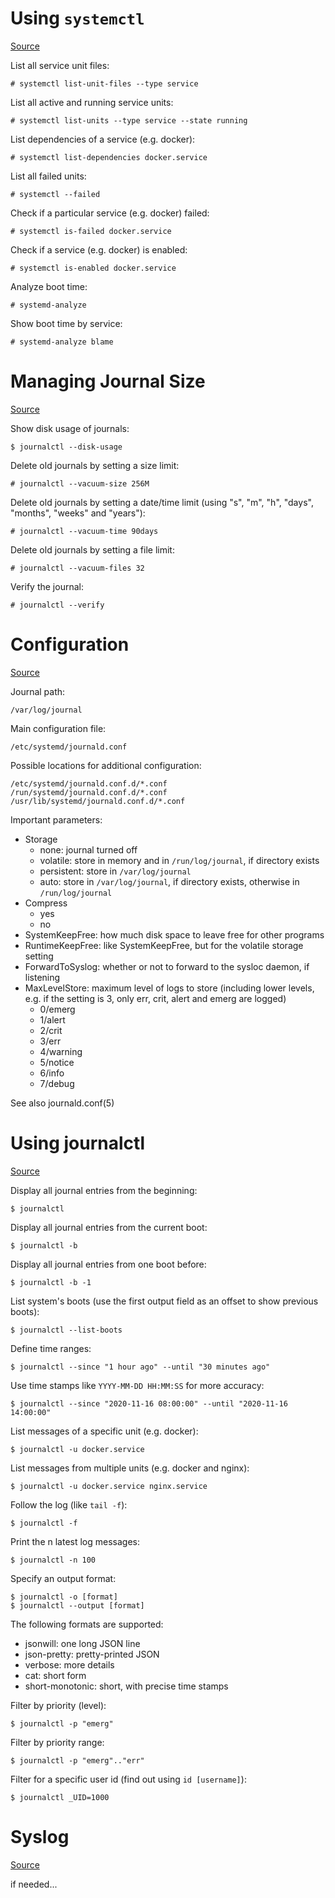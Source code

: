 # Using `systemctl`

[Source](https://www.loggly.com/ultimate-guide/using-systemctl/)

List all service unit files:

    # systemctl list-unit-files --type service

List all active and running service units:

    # systemctl list-units --type service --state running

List dependencies of a service (e.g. docker):

    # systemctl list-dependencies docker.service

List all failed units:

    # systemctl --failed

Check if a particular service (e.g. docker) failed:

    # systemctl is-failed docker.service

Check if a service (e.g. docker) is enabled:

    # systemctl is-enabled docker.service

Analyze boot time:

    # systemd-analyze

Show boot time by service:

    # systemd-analyze blame

# Managing Journal Size

[Source](https://www.loggly.com/ultimate-guide/managing-journal-size/)

Show disk usage of journals:

    $ journalctl --disk-usage

Delete old journals by setting a size limit:

    # journalctl --vacuum-size 256M

Delete old journals by setting a date/time limit (using "s", "m", "h", "days",
"months", "weeks" and "years"):

    # journalctl --vacuum-time 90days

Delete old journals by setting a file limit:

    # journalctl --vacuum-files 32

Verify the journal:

    # journalctl --verify

# Configuration

[Source](https://www.loggly.com/ultimate-guide/linux-logging-with-systemd/)

Journal path:

    /var/log/journal

Main configuration file:

    /etc/systemd/journald.conf

Possible locations for additional configuration:

    /etc/systemd/journald.conf.d/*.conf
    /run/systemd/journald.conf.d/*.conf
    /usr/lib/systemd/journald.conf.d/*.conf

Important parameters:

- Storage
    - none: journal turned off
    - volatile: store in memory and in `/run/log/journal`, if directory exists
    - persistent: store in `/var/log/journal`
    - auto: store in `/var/log/journal`, if directory exists, otherwise in `/run/log/journal`
- Compress
    - yes
    - no
- SystemKeepFree: how much disk space to leave free for other programs
- RuntimeKeepFree: like SystemKeepFree, but for the volatile storage setting
- ForwardToSyslog: whether or not to forward to the sysloc daemon, if listening
- MaxLevelStore: maximum level of logs to store (including lower levels, e.g. if
  the setting is 3, only err, crit, alert and emerg are logged)
    - 0/emerg
    - 1/alert
    - 2/crit
    - 3/err
    - 4/warning
    - 5/notice
    - 6/info
    - 7/debug

See also journald.conf(5)

# Using journalctl

[Source](https://www.loggly.com/ultimate-guide/using-journalctl/)

Display all journal entries from the beginning:

    $ journalctl

Display all journal entries from the current boot:

    $ journalctl -b

Display all journal entries from one boot before:

    $ journalctl -b -1

List system's boots (use the first output field as an offset to show previous
boots):

    $ journalctl --list-boots

Define time ranges:

    $ journalctl --since "1 hour ago" --until "30 minutes ago"

Use time stamps like `YYYY-MM-DD HH:MM:SS` for more accuracy:

    $ journalctl --since "2020-11-16 08:00:00" --until "2020-11-16 14:00:00"

List messages of a specific unit (e.g. docker):

    $ journalctl -u docker.service

List messages from multiple units (e.g. docker and nginx):

    $ journalctl -u docker.service nginx.service

Follow the log (like `tail -f`):

    $ journalctl -f

Print the n latest log messages:

    $ journalctl -n 100

Specify an output format:

    $ journalctl -o [format]
    $ journalctl --output [format]

The following formats are supported:

- jsonwill: one long JSON line
- json-pretty: pretty-printed JSON
- verbose: more details
- cat: short form
- short-monotonic: short, with precise time stamps

Filter by priority (level):

    $ journalctl -p "emerg"

Filter by priority range:

    $ journalctl -p "emerg".."err"

Filter for a specific user id (find out using `id [username]`):

    $ journalctl _UID=1000

# Syslog

[Source](https://www.loggly.com/ultimate-guide/centralizing-with-syslog/)

if needed...
